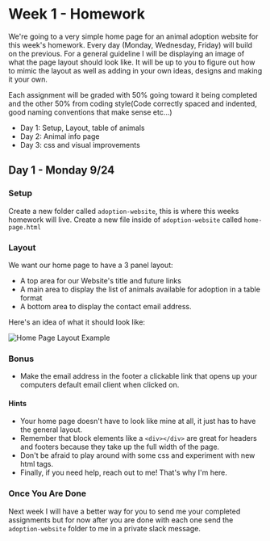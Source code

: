 # Week 1 - Homework

We're going to a very simple home page for an animal adoption website for this week's homework.  Every day (Monday, Wednesday, Friday) will build on the previous. For a general guideline I will be displaying an image of what the page layout should look like. It will be up to you to figure out how to mimic the layout as well as adding in your own ideas, designs and making it your own.

Each assignment will be graded with 50% going toward it being completed and the other 50% from coding style(Code correctly spaced and indented, good naming conventions that make sense etc...)

- Day 1: Setup, Layout, table of animals
- Day 2: Animal info page
- Day 3: css and visual improvements

## Day 1 - Monday 9/24

### Setup
Create a new folder called `adoption-website`, this is where this weeks homework will live.
Create a new file inside of `adoption-website` called `home-page.html`

### Layout

We want our home page to have a 3 panel layout:
- A top area for our Website's title and future links
- A main area to display the list of animals available for adoption in a table format
- A bottom area to display the contact email address.

Here's an idea of what it should look like:

![Home Page Layout Example](https://github.com/FXschwartz/okcoders-frontend-2018/tree/master/module-1/week-1/week-1-homework.png)

### Bonus
- Make the email address in the footer a clickable link that opens up your computers default email client when clicked on.

#### Hints
- Your home page doesn't have to look like mine at all, it just has to have the general layout.
- Remember that block elements like a `<div></div>` are great for headers and footers because they take up the full width of the page.
- Don't be afraid to play around with some css and experiment with new html tags.
- Finally, if you need help, reach out to me!  That's why I'm here.

### Once You Are Done
Next week I will have a better way for you to send me your completed assignments but for now after you are done with each one send the `adoption-website` folder to me in a private slack message.
